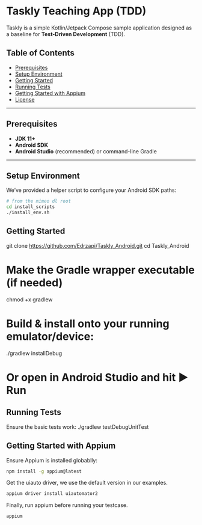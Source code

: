 # Taskly Teaching App (TDD)

Taskly is a simple Kotlin/Jetpack Compose sample application designed as a baseline for **Test-Driven Development** (TDD).  


## Table of Contents

- [Prerequisites](#prerequisites)  
- [Setup Environment](#setup-environment)  
- [Getting Started](#getting-started)  
- [Running Tests](#running-tests)  
- [Getting Started with Appium](#appium-tests)  
- [License](#license)

---

## Prerequisites

- **JDK 11+**  
- **Android SDK**  
- **Android Studio** (recommended) or command-line Gradle  

---

## Setup Environment

We’ve provided a helper script to configure your Android SDK paths:

```bash
# from the mimeo dl root
cd install_scripts
./install_env.sh
```
## Getting Started

git clone https://github.com/Edrzapi/Taskly_Android.git
cd Taskly_Android

# Make the Gradle wrapper executable (if needed)
chmod +x gradlew

# Build & install onto your running emulator/device:
./gradlew installDebug

# Or open in Android Studio and hit ▶️ Run

## Running Tests

Ensure the basic tests work:
./gradlew testDebugUnitTest


## Getting Started with Appium

Ensure Appium is installed globablly:
```bash
npm install -g appium@latest

```
Get the uiauto driver, we use the default version in our examples.

```bash
appium driver install uiautomator2
```

Finally, run appium before running your testcase.

```bash
appium
```


